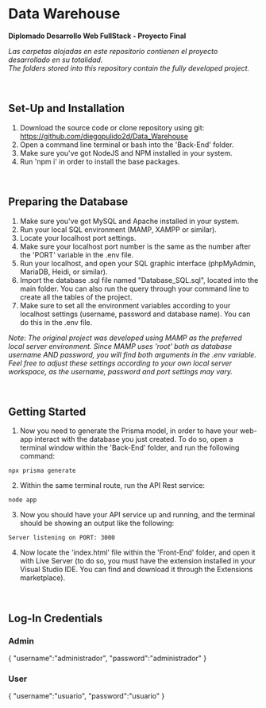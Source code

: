 # Data Warehouse
**Diplomado Desarrollo Web FullStack - Proyecto Final**

*Las carpetas alojadas en este repositorio contienen el proyecto desarrollado en su totalidad.*<br />
*The folders stored into this repository contain the fully developed project.*

<br />

## Set-Up and Installation

1. Download the source code or clone repository using git: https://github.com/diegopulido2d/Data_Warehouse
2. Open a command line terminal or bash into the 'Back-End' folder.
3. Make sure you've got NodeJS and NPM installed in your system.
4. Run 'npm i' in order to install the base packages.

<br />

## Preparing the Database 
1. Make sure you've got MySQL and Apache installed in your system.
2. Run your local SQL environment (MAMP, XAMPP or similar).
3. Locate your localhost port settings.
4. Make sure your localhost port number is the same as the number after the 'PORT' variable in the .env file.
5. Run your localhost, and open your SQL graphic interface (phpMyAdmin, MariaDB, Heidi, or similar).
6. Import the database .sql file named "Database_SQL.sql", located into the main folder. You can also run the query through your command line to create all the tables of the project.
7. Make sure to set all the environment variables according to your localhost settings (username, password and database name). You can do this in the .env file.

*Note: The original project was developed using MAMP as the preferred local server environment. Since MAMP uses 'root' both as database username AND password, you will find both arguments in the .env variable. Feel free to adjust these settings according to your own local server workspace, as the username, password and port settings may vary.*

<br />

## Getting Started 

1. Now you need to generate the Prisma model, in order to have your web-app interact with the database you just created. To do so, open a terminal window within the 'Back-End' folder, and run the following command:
```
npx prisma generate
```
2. Within the same terminal route, run the API Rest service:
```
node app
```
3. Now you should have your API service up and running, and the terminal should be showing an output like the following:
```
Server listening on PORT: 3000
```
4. Now locate the 'index.html' file within the 'Front-End' folder, and open it with Live Server (to do so, you must have the extension installed in your Visual Studio IDE. You can find and download it through the Extensions marketplace).


<br />


## Log-In Credentials
### Admin
{
    "username":"administrador",
    "password":"administrador"
}

### User
{
    "username":"usuario",
    "password":"usuario"
}

